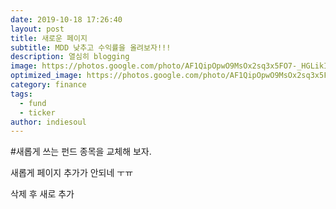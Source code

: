 ```yaml
---
date: 2019-10-18 17:26:40
layout: post
title: 새로운 페이지
subtitle: MDD 낮추고 수익률을 올려보자!!!
description: 열심히 blogging
image: https://photos.google.com/photo/AF1QipOpwO9MsOx2sq3x5FO7-_HGLikIsWafOz8NHA7b
optimized_image: https://photos.google.com/photo/AF1QipOpwO9MsOx2sq3x5FO7-_HGLikIsWafOz8NHA7b
category: finance
tags:
  - fund
  - ticker
author: indiesoul
---
```


#새롭게 쓰는 펀드 종목을 교체해 보자.

새롭게 페이지 추가가 안되네 ㅜㅠ

삭제 후 새로 추가